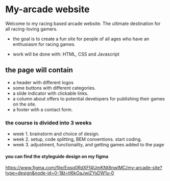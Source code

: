 # My-arcade website

 Welcome to my racing based arcade website. The ultimate destination for all racing-loving gamers.

 - the goal is to create a fun site for people of all ages who have an enthusiasm for racing games.


- work will be done with: HTML, CSS and Javascript


## the page will contain
- a header with different logos
- some buttons with different categories.
- a slide indicator with clickable links.
- a column about offers to potential developers for publishing their games on the site.
- a footer with a contact form.

### the course is divided into 3 weeks
- week 1. brainstorm and choice of design.
- week 2. setup, code splitting, BEM conventions. start coding.
- week 3. adjustment, functionality, and getting games added to the page

#### you can find the styleguide design on my figma 
https://www.figma.com/file/Eqsq0RdXFf4UmKNt8nwIMC/my-arcade-site?type=design&node-id=0-1&t=tI6kOaJwiZYsDW1u-0




